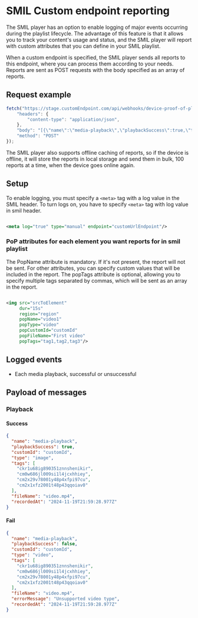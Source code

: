 # SMIL Custom endpoint reporting

The SMIL player has an option to enable logging of major events occurring during the playlist lifecycle.
The advantage of this feature is that it allows you to track your content's usage and status, and
the SMIL player will report with
custom attributes that you can define in your SMIL playlist.

When a custom endpoint is specified, the SMIL player sends all reports to this endpoint, where you can process them
according
to your needs. Reports are sent as POST requests with the body specified as an array of reports.

## Request example

```javascript
fetch("https://stage.customEndpoint.com/api/webhooks/device-proof-of-play/cm0w686jl009si1l4jcxhhiey/proof-of-play-event", {
	"headers": {
		"content-type": "application/json",
	},
	"body": "[{\"name\":\"media-playback\",\"playbackSuccess\":true,\"type\":\"video\",\"tags\":[\"ckr1u68ig890351znnshenikir\",\"cm0w686jl009si1l4jcxhhiey\",\"cm34j6ldy0035ib6ryzevjwsi\",\"clumdj8st57992mn0dc1umbna\"],\"recordedAt\":\"2024-11-20T22:55:02.599Z\"}]",
	"method": "POST"
});
```

The SMIL player also supports offline caching of reports, so if the device is offline, it will store the reports in
local storage and send them in bulk, 100 reports at a time, when the device goes online again.

## Setup

To enable logging, you must specify a `<meta>` tag with a log value in the SMIL header.
To turn logs on, you have to specify `<meta>` tag with log value in smil header.

```xml

<meta log="true" type="manual" endpoint="customUrlEndpoint"/>
```

### PoP attributes for each element you want reports for in smil playlist

The PopName attribute is mandatory. If it's not present, the report will not be sent. For other attributes, you can
specify custom values that will be included in the report. The popTags attribute is optional, allowing you to specify
multiple tags
separated by commas, which will
be sent as an array in the report.

```xml

<img src="srcToElement"
     dur="15s"
     region="region"
     popName="video1"
     popType="video"
     popCustomId="customId"
     popFileName="First video"
     popTags="tag1,tag2,tag3"/>
```

## Logged events

- Each media playback, successful or unsuccessful

## Payload of messages

### Playback

#### Success

```json
{
  "name": "media-playback",
  "playbackSuccess": true,
  "customId": "customId",
  "type": "image",
  "tags": [
    "ckr1u68ig890351znnshenikir",
    "cm0w686jl009si1l4jcxhhiey",
    "cm2x29v78001y48p4xfpi97cu",
    "cm2x1xfz2001t48p43qqoiav0"
  ],
  "fileName": "video.mp4",
  "recordedAt": "2024-11-19T21:59:28.977Z"
}
```

#### Fail

```json
{
  "name": "media-playback",
  "playbackSuccess": false,
  "customId": "customId",
  "type": "video",
  "tags": [
    "ckr1u68ig890351znnshenikir",
    "cm0w686jl009si1l4jcxhhiey",
    "cm2x29v78001y48p4xfpi97cu",
    "cm2x1xfz2001t48p43qqoiav0"
  ],
  "fileName": "video.mp4",
  "errorMessage": "Unsupported video type",
  "recordedAt": "2024-11-19T21:59:28.977Z"
}
```
